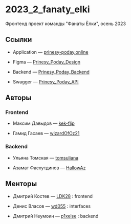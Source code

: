 # 2023_2_fanaty_elki
Фронтенд проект команды "Фанаты Ёлки", осень 2023

## Ссылки

- Application — [prinesy-poday.online](http://84.23.53.216/)

- Figma — [Prinesy_Poday_Design](https://www.figma.com/file/uLMO4NIxL4hJmxxldfO7SC/%D0%9F%D1%80%D0%B8%D0%BD%D0%B5%D1%81%D0%B8-%26-%D0%9F%D0%BE%D0%B4%D0%B0%D0%B9?type=design&node-id=0%3A1&mode=design&t=U1d86yjlcLPqKqjp-1)

- Backend —  [Prinesy_Poday_Backend](https://github.com/go-park-mail-ru/2023_2_fanaty_elki)

- Swagger — [Prinesy_Poday_API](https://app.swaggerhub.com/apis/ULTOMSKAYA/Prinesy_Poday_API/1.0.0/)

## Авторы

### Frontend

- Максим Давыдов — [kek-flip](https://github.com/kek-flip)

- Гамид Гасаев — [wizardOfOz21](https://github.com/wizardOfOz21)

### Backend 

- Ульяна Томская — [tomsuliana](https://github.com/tomsuliana)

- Азамат Фасхутдинов — [HallowAz](https://github.com/HallowAz)
## Менторы

- Дмитрий Костев — [LDK28](https://github.com/LDK28) : frontend

- Денис Власов — [wd055](https://github.com/wd055) : interfaces

- Дмитрий Неумоин — [p1xelse](https://github.com/p1xelse) : backend

